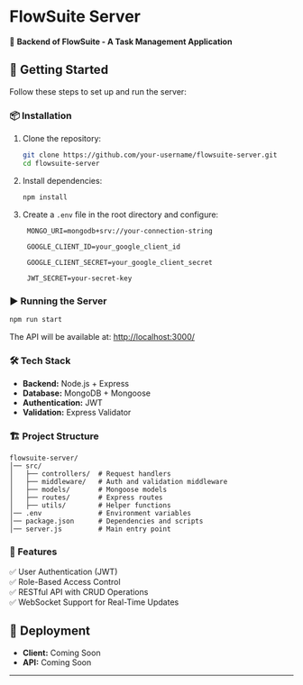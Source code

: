 # FlowSuite Server

📌 **Backend of FlowSuite - A Task Management Application**

## 🚀 Getting Started

Follow these steps to set up and run the server:

### 📦 Installation

1. Clone the repository:
   ```sh
   git clone https://github.com/your-username/flowsuite-server.git
   cd flowsuite-server
   ```
2. Install dependencies:
   ```sh
   npm install
   ```
3. Create a `.env` file in the root directory and configure:

   ```env
    MONGO_URI=mongodb+srv://your-connection-string

    GOOGLE_CLIENT_ID=your_google_client_id

    GOOGLE_CLIENT_SECRET=your_google_client_secret

    JWT_SECRET=your-secret-key
   ```

### ▶️ Running the Server

```sh
npm run start
```

The API will be available at: [http://localhost:3000/](http://localhost:3000/)

### 🛠 Tech Stack

- **Backend:** Node.js + Express
- **Database:** MongoDB + Mongoose
- **Authentication:** JWT
- **Validation:** Express Validator

### 🏗 Project Structure

```
flowsuite-server/
│── src/
│   ├── controllers/  # Request handlers
│   ├── middleware/   # Auth and validation middleware
│   ├── models/       # Mongoose models
│   ├── routes/       # Express routes
│   ├── utils/        # Helper functions
│── .env              # Environment variables
│── package.json      # Dependencies and scripts
│── server.js         # Main entry point
```

### 📝 Features

✅ User Authentication (JWT)  
✅ Role-Based Access Control  
✅ RESTful API with CRUD Operations  
✅ WebSocket Support for Real-Time Updates

## 🔗 Deployment

- **Client:** Coming Soon
- **API:** Coming Soon

---
